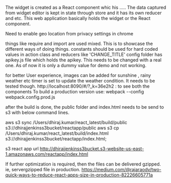 The widget is created as a React component whic his ..... The data captured from widget editor is kept in state through
store and it has its own reducer and etc. This web application basically holds the widget or the React component.

Need to enable geo location from privacy settings in chrome

things like require and import are used mixed. This is to showcase the different ways of doing things.
constants should be used for hard coded values in action class and reducers like 'CHANGE_TITLE'
config folder has apikey.js file which holds the apikey. This needs to be changed with a real one. As of now it is only
a dummy value for demo and not working.

for better User experience, images can be added for sunshine , rainy weather etc
timer is set to update the weather condition. It needs to be tested though.
http://localhost:8090/#/?_k=36e2h2 : to see both the components
To build a production version use:
webpack --config webpack.config.prod.js

after the build is done, the public folder and index.html needs to be send to s3 with below command lines.

aws s3 sync /Users/dhiraj.kumar/react_latest/build/public s3://dhirajjenkinss3bucket/reactapp/public
aws s3 cp /Users/dhiraj.kumar/react_latest/build/index.html s3://dhirajjenkinss3bucket/reactapp/index.html;

s3 react app url
http://dhirajjenkinss3bucket.s3-website-us-east-1.amazonaws.com/reactapp/index.html

If further optimization is required, then the files can be delivered gzipped.
ie, servergzipped file in production.
https://medium.com/@rajaraodv/two-quick-ways-to-reduce-react-apps-size-in-production-82226605771a